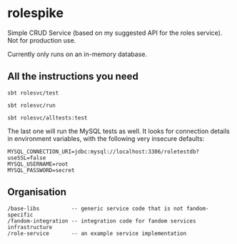 # rolespike

Simple CRUD Service (based on my suggested API for the roles service). Not for production use.

Currently only runs on an in-memory database.

## All the instructions you need

```sbt rolesvc/test```

```sbt rolesvc/run```

```sbt rolesvc/alltests:test```

The last one will run the MySQL tests as well. It looks for connection details in environment variables, with the following very insecure
defaults:

```
MYSQL_CONNECTION_URI=jdbc:mysql://localhost:3306/roletestdb?useSSL=false
MYSQL_USERNAME=root
MYSQL_PASSWORD=secret
```

## Organisation

```
/base-libs          -- generic service code that is not fandom-specific
/fandom-integration -- integration code for fandom services infrastructure
/role-service       -- an example service implementation
